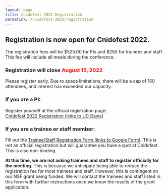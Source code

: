```yaml
---
layout: page
title: Cnidofest 2022 Registration
permalink: /cnidofest-2022/registration
---
```


## Registration is now open for Cnidofest 2022. 

The registration fees will be $525.00 for PIs and $250 for trainees and staff. This fee will include all meals during the conference. 


### Registration will close <span style= "color:red">August 15, 2022</span>

Please register early. Due to space limitations, there will be a cap of 150 attendees, and interest has exceeded our capacity.

### If you are a PI:
Register yourself at the official registration page: <a href="https://ces-apps.ucdavis.edu/confreg/?confid=1201" target="_blank">Cnidofest 2022 Registration (links to UC Davis)</a> 

### If you are a trainee or staff member:
Fill out the <a href="https://forms.gle/zmwcf14WT3xJ9Q5G9" target="_blank"> Trainee/Staff Registration Form (links to Google Form)</a>. This is not an official registration but will guarantee you have a spot at Cnidofest. This is also non-binding.

**At this time, we are not asking trainees and staff to register officially for the meeting.** This is because we anticipate being able to reduce the registration fee for most trainees and staff. However, this is contingent on our NSF grant being funded. We will contact the trainees and staff listed in this form with further instructions once we know the results of the grant application. 